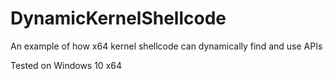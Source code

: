 # DynamicKernelShellcode
An example of how x64 kernel shellcode can dynamically find and use APIs


Tested on Windows 10 x64
